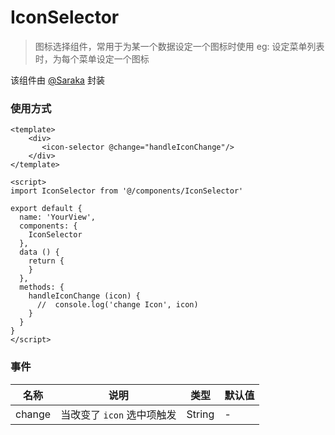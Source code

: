 IconSelector
====

> 图标选择组件，常用于为某一个数据设定一个图标时使用
> eg: 设定菜单列表时，为每个菜单设定一个图标

该组件由 [@Saraka](https://github.com/saraka-tsukai) 封装



### 使用方式

```vue
<template>
	<div>
       <icon-selector @change="handleIconChange"/>
    </div>
</template>

<script>
import IconSelector from '@/components/IconSelector'

export default {
  name: 'YourView',
  components: {
    IconSelector
  },
  data () {
    return {
    }
  },
  methods: {
    handleIconChange (icon) {
      //  console.log('change Icon', icon)
    }
  }
}
</script>
```



### 事件


| 名称   | 说明                       | 类型   | 默认值 |
| ------ | -------------------------- | ------ | ------ |
| change | 当改变了 `icon` 选中项触发 | String | -      |
